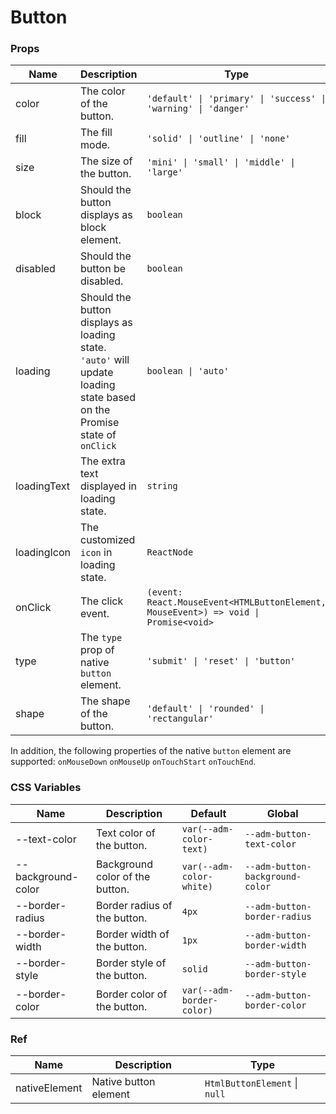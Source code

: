 # Button

<code src="./demos/demo1.tsx"></code>

<code src="./demos/demo2.tsx"></code>

### Props

| Name        | Description                                                                                                             | Type                                                                                | Default                               |
| ----------- | ----------------------------------------------------------------------------------------------------------------------- | ----------------------------------------------------------------------------------- | ------------------------------------- |
| color       | The color of the button.                                                                                                | `'default' \| 'primary' \| 'success' \| 'warning' \| 'danger'`                      | `'default'`                           |
| fill        | The fill mode.                                                                                                          | `'solid' \| 'outline' \| 'none'`                                                    | `'solid'`                             |
| size        | The size of the button.                                                                                                 | `'mini' \| 'small' \| 'middle' \| 'large'`                                          | `'middle'`                            |
| block       | Should the button displays as block element.                                                                            | `boolean`                                                                           | `false`                               |
| disabled    | Should the button be disabled.                                                                                          | `boolean`                                                                           | `false`                               |
| loading     | Should the button displays as loading state. `'auto'` will update loading state based on the Promise state of `onClick` | `boolean \| 'auto'`                                                                 | `false`                               |
| loadingText | The extra text displayed in loading state.                                                                              | `string`                                                                            | -                                     |
| loadingIcon | The customized `icon` in loading state.                                                                                 | `ReactNode`                                                                         | `<DotLoading color='currentColor' />` |
| onClick     | The click event.                                                                                                        | `(event: React.MouseEvent<HTMLButtonElement, MouseEvent>) => void \| Promise<void>` | -                                     |
| type        | The `type` prop of native `button` element.                                                                             | `'submit' \| 'reset' \| 'button'`                                                   | `'button'`                            |
| shape       | The shape of the button.                                                                                                | `'default' \| 'rounded' \| 'rectangular'`                                           | `'default'`                           |

In addition, the following properties of the native `button` element are supported: `onMouseDown` `onMouseUp` `onTouchStart` `onTouchEnd`.

### CSS Variables

| Name               | Description                     | Default                   | Global                          |
| ------------------ | ------------------------------- | ------------------------- | ------------------------------- |
| --text-color       | Text color of the button.       | `var(--adm-color-text)`   | `--adm-button-text-color`       |
| --background-color | Background color of the button. | `var(--adm-color-white)`  | `--adm-button-background-color` |
| --border-radius    | Border radius of the button.    | `4px`                     | `--adm-button-border-radius`    |
| --border-width     | Border width of the button.     | `1px`                     | `--adm-button-border-width`     |
| --border-style     | Border style of the button.     | `solid`                   | `--adm-button-border-style`     |
| --border-color     | Border color of the button.     | `var(--adm-border-color)` | `--adm-button-border-color`     |

### Ref

| Name          | Description           | Type                          |
| ------------- | --------------------- | ----------------------------- |
| nativeElement | Native button element | `HtmlButtonElement` \| `null` |
